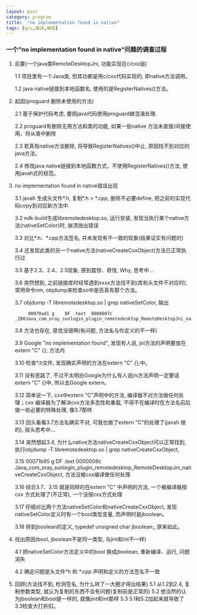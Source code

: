 ```yaml
---
layout: post
category: program
title:  "no implementation found in native"
tags: [gcc,编译,编程]
---
```


### 一个"no implementation found in native"问题的调查过程
1. 前要(一个java类RemoteDesktopJni, 功能实现在c/cxx层)

    1.1 项目里有一个Java类, 但其功都是用c/cxx代码实现的, 即native方法调用。

    1.2 java native链接到本地函数名, 使用的是RegisterNatives()方法。

1. 起因(proguard 删除未使用的方法)

    2.1 基于保护代码考虑, 要把java代码使用proguard做混淆处理.

    2.2 proguard有删除无用方法和类的功能, 如果一些native 方法未直接/间接使用，将从类中删除

    2.3 若真有native方法删除, 将导致RegisterNatives()中止, 原因找不到对应的java方法。

    2.4 修改java native链接到本地函数方式，不使用RegisterNatives()方法, 使用javah式的规范。

1. no implementation found in native错误出现

    3.1 javah 生成头文件*.h, 复制*.h > *.cpp, 删除不必要define, 把之前的实现代码copy到对应新方法中.

    3.2 ndk-build生成libremotedesktop.so, 运行安装, 发现当执行某个native方法(nativeSetColor)时, 崩溃抛出错误

    3.3 对比*.h、*.cpp方法签名, 并未发现有不一致的现象(结果证实有问题的)

    3.4 还发现此类的另一个native方法(nativeCreateCxxObject)方法已正常执行过

    3.5 基于2.3、2.4、2.5现象, 感到震惊、奇怪, Why, 思考中...

    3.6 突然想到, 之前链接库时经常遇到xxxx方法找不到(库和头文件不对应时), 常用命令nm, objdump来检查so中是否真有那个方法。

    3.7 objdump -T libremotedesktop.so | grep nativeSetColor, 输出

            00070ad1 g    DF .text  0000007c _Z80Java_com_oray_sunlogin_plugin_remotedesktop_RemoteDesktopJni_nativeSetColorP7_JNIEnvP8_jobjectb

    3.8 方法也存在, 感觉没错啊(有问题, 方法名与你定义的不一样)

    3.9 Google "no implementation found", 发现有人说, jni方法的声明要放在 extern "C" {}; 方法内

    3.10 检查*.h文件, 发现确实声明的方法在extern "C" {};中。

    3.11 没有思路了, 不过不太明白Google为什么有人说jni方法声明一定要话extern "C" {}中, 所以去Google extern。

    3.12  简单说一下, cxx中extern "C"声明中的方法, 编译器不对方法做任何处理；cxx 编译器为了解决cxx方法多态性和重载, 不得不在编译时在方法名前后做一些必要的特殊处理, 像3.7那样.

    3.13 回头看看3.7方法名确实不对, 可我也做了extern "C"的处理了(javah 做的), 摇头思考中...

    3.14 突然想起3.4, 为什么native方法nativeCreateCxxObject可以正常找到, 执行objdump -T libremotedesktop.so | grep nativeCreateCxxObject,

    3.15 00071b95 g    DF .text  0000008c Java_com_oray_sunlogin_plugin_remotedesktop_RemoteDesktopJni_nativeCreateCxxObject, 方法没被cxx编译做任何处理

    3.16 综合3.7、3.15 就是同样的在extern "C" 中声明的方法, 一个被编译器按cxx 方式处理了(不正常), 一个没按cxx方式处理

    3.17 仔细对比两个方法nativeSetColor和nativeCreateCxxObject, 发现nativeSetColor定义时有一个bool类型变量, 而声明时是jboolean。

    3.18 转到jboolean的定义, typedef unsigned char   jboolean;, 原来如此。

4. 找出原因(bool, jboolean不是同一类型, 与jint和int不一样)

    4.1 把nativeSetColor方法定义中的bool 换成jboolean, 重新编译、运行, 问题消失

    4.2 确定问题是头文件*h 和 *.cpp 声明和定义的方法签名不一致

1. 回顾(方法找不到, 检测签名, 为什么转了一大圈才得出结果)
    5.1 从1.2到2.4, 复制参数类型, 就认为复制的东西不会有问题(复制前是正常的)
    5.2 想当然的认为jboolean和bool是一样的, 就像jint和int那样
    5.3 5.1和5.2加起来就导致了3.3检查大打折扣。
